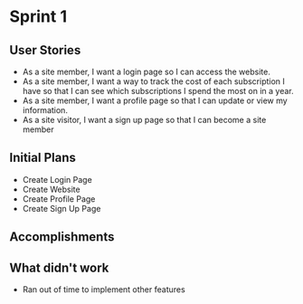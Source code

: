 # Sprint 1

## User Stories
* As a site member, I want a login page so I can access the website.
* As a site member, I want a way to track the cost of each subscription I have so that I can see which subscriptions I spend the most on in a year.
* As a site member, I want a profile page so that I can update or view my information.
* As a site visitor, I want a sign up page so that I can become a site member

## Initial Plans
* Create Login Page
* Create Website
* Create Profile Page
* Create Sign Up Page

## Accomplishments

## What didn't work
* Ran out of time to implement other features
